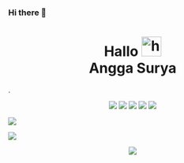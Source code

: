 ### Hi there 👋

<!--
**Suryapardana/Suryapardana** is a ✨ _special_ ✨ repository because its `README.md` (this file) appears on your GitHub profile.

Here are some ideas to get you started:

- 🔭 I’m currently working on ...
- 🌱 I’m currently learning ...
- 👯 I’m looking to collaborate on ...
- 🤔 I’m looking for help with ...
- 💬 Ask me about ...
- 📫 How to reach me: ...
- 😄 Pronouns: ...
- ⚡ Fun fact: ...
-->

<h1 align="center">Hallo <img src="https://user-images.githubusercontent.com/1303154/88677602-1635ba80-d120-11ea-84d8-d263ba5fc3c0.gif" width="40px" alt="hi"><br>Angga Surya</h1>

 

 

.

<p align="center">

  <img src="https://img.shields.io/badge/-Node.js-black?style=flat-square&logo=Node.js" />

 <img src="https://img.shields.io/badge/-GitHub-black?style=flat-square&logo=github" />

 <img src="https://img.shields.io/badge/-VS_Code-black?style=flat-square&logo=visual-studio-code" />

  <img src="https://img.shields.io/badge/-CSS3-black?style=flat-square&logo=css3&logoColor=1572b6" />

  <img src="https://img.shields.io/badge/-Git-black?style=flat-square&logo=git" />

 

 

</p>

<p align="center">

  <a href="https://github.com/Suryapardana"><img src="https://github-readme-stats.vercel.app/api?username=Suryapardana&bg_color=30,e96443,904e95&title_color=fff&text_color=fff&icon_color=fff&hide_border=true&show_icons=true" /></a>

</p>

<p align="center">

  <a href="https://github.com/Suryapardana"><img src="https://github-readme-stats.vercel.app/api/top-langs?username=Suryapardana&bg_color=30,e96443,904e95&title_color=fff&text_color=fff&hide_border=true&show_icons=true&layout=compact" /></a>

</p>

<p align="center">

   <img src="https://github-readme-streak-stats.herokuapp.com/?user=Suryapardana" />

</p>
